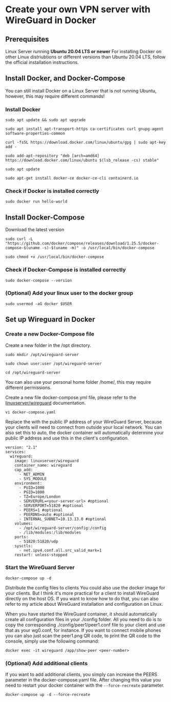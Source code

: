 # Create your own VPN server with WireGuard in Docker

## Prerequisites
Linux Server running **Ubuntu 20.04 LTS or newer**
For installing Docker on other Linux distriubtions or different versions than Ubuntu 20.04 LTS, follow the official installation instructions.

## Install Docker, and Docker-Compose
You can still install Docker on a Linux Server that is not running Ubuntu, however, this may require different commands!

### Install Docker
```
sudo apt update && sudo apt upgrade
```
```
sudo apt install apt-transport-https ca-certificates curl gnupg-agent software-properties-common
```
```
curl -fsSL https://download.docker.com/linux/ubuntu/gpg | sudo apt-key add -
```
```
sudo add-apt-repository "deb [arch=amd64] https://download.docker.com/linux/ubuntu $(lsb_release -cs) stable"
```
```
sudo apt update
```
```
sudo apt-get install docker-ce docker-ce-cli containerd.io
```
### Check if Docker is installed correctly
```
sudo docker run hello-world
```
## Install Docker-Compose
Download the latest version
```
sudo curl -L "https://github.com/docker/compose/releases/download/1.25.5/docker-compose-$(uname -s)-$(uname -m)" -o /usr/local/bin/docker-compose
```
```
sudo chmod +x /usr/local/bin/docker-compose
```
### Check if Docker-Compose is installed correctly
```
sudo docker-compose --version
```
### (Optional) Add your linux user to the docker group
```
sudo usermod -aG docker $USER
```
## Set up Wireguard in Docker
### Create a new Docker-Compose file
Create a new folder in the /opt directory.
```
sudo mkdir /opt/wireguard-server
```
```
sudo chown user:user /opt/wireguard-server
```
```
cd /opt/wireguard-server
```

You can also use your personal home folder /home/<your-username>, this may require different permissions.

Create a new file docker-compose.yml file, please refer to the [linuxserver/wireguard](https://hub.docker.com/r/linuxserver/wireguard) documentation.
```
vi docker-compose.yaml
```
Replace the <your-server-url> with the public IP address of your WireGuard Server, because your clients will need to connect from outside your local network. You can also set this to auto, the docker container will automatically determine your public IP address and use this in the client's configuration.
```
version: "2.1"
services:
  wireguard:
    image: linuxserver/wireguard
    container_name: wireguard
    cap_add:
      - NET_ADMIN
      - SYS_MODULE
    environment:
      - PUID=1000
      - PGID=1000
      - TZ=Europe/London
      - SERVERURL=<your-server-url> #optional
      - SERVERPORT=51820 #optional
      - PEERS=1 #optional
      - PEERDNS=auto #optional
      - INTERNAL_SUBNET=10.13.13.0 #optional
    volumes:
      - /opt/wireguard-server/config:/config
      - /lib/modules:/lib/modules
    ports:
      - 51820:51820/udp
    sysctls:
      - net.ipv4.conf.all.src_valid_mark=1
    restart: unless-stopped
```
### Start the WireGuard Server
```
docker-compose up -d
```
Distribute the config files to clients
You could also use the docker image for your clients. But I think it's more practical for a client to install WireGuard directly on the host OS. If you want to know how to do that, you can also refer to my article about WireGuard installation and configuration on Linux.

When you have started the WireGuard container, it should automatically create all configuration files in your ./config folder. All you need to do is to copy the corresponding ./config/peer1/peer1.conf file to your client and use that as your wg0.conf, for instance. If you want to connect mobile phones you can also just scan the peer1.png QR code, to print the QR code to the console, simply use the following command:
```
docker exec -it wireguard /app/show-peer <peer-number>
```
### (Optional) Add additional clients
If you want to add additional clients, you simply can increase the PEERS parameter in the docker-compose.yaml file. After changing this value you need to restart your 
docker container with the ``` --force-recreate ``` parameter.
```
docker-compose up -d --force-recreate
```
